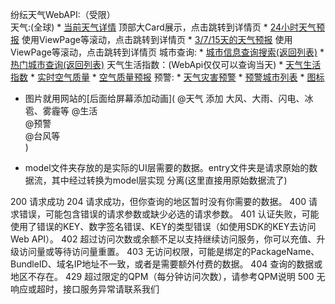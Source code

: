 纷纭天气WebAPI:（受限）    
    天气:(全球)
        * [当前天气详情](https://dev.qweather.com/docs/api/weather/weather-now/)         顶部大Card展示，点击跳转到详情页 
        * [24小时天气预报](https://dev.qweather.com/docs/api/weather/weather-hourly-forecast/)      使用ViewPage等滚动，点击跳转到详情页
        * [3/7/15天的天气预报](https://dev.qweather.com/docs/api/weather/weather-daily-forecast/)    使用ViewPage等滚动，点击跳转到详情页
    城市查询:
        * [城市信息查询搜索(返回列表)](https://dev.qweather.com/docs/api/geo/city-lookup/) 
        * [热门城市查询(返回列表)](https://dev.qweather.com/docs/api/geo/top-city/)
    天气生活指数：(WebApi仅仅可以查询当天)
        * [天气生活指数](https://dev.qweather.com/docs/api/indices/)
        * [实时空气质量](https://dev.qweather.com/docs/api/air/air-now/)
        * [空气质量预报](https://dev.qweather.com/docs/api/air/air-daily-forecast/)
    预警:
        * [天气灾害预警](https://dev.qweather.com/docs/api/warning/weather-warning/)
        * [预警城市列表](https://dev.qweather.com/docs/api/warning/weather-warning-city-list/)
    * [图标](https://dev.qweather.com/docs/start/icons/)


* 图片就用网站的[后面给屏幕添加动画](
    @天气     添加 大风、大雨、闪电、冰雹、雾霾等
    @生活     
    @预警     
    @台风等    
  )
  
* model文件夹存放的是实际的UI层需要的数据。entry文件夹是请求原始的数据流，其中经过转换为model层实现 分离(这里直接用原始数据流了)



200	请求成功
204	请求成功，但你查询的地区暂时没有你需要的数据。
400	请求错误，可能包含错误的请求参数或缺少必选的请求参数。
401	认证失败，可能使用了错误的KEY、数字签名错误、KEY的类型错误（如使用SDK的KEY去访问Web API）。
402	超过访问次数或余额不足以支持继续访问服务，你可以充值、升级访问量或等待访问量重置。
403	无访问权限，可能是绑定的PackageName、BundleID、域名IP地址不一致，或者是需要额外付费的数据。
404	查询的数据或地区不存在。
429	超过限定的QPM（每分钟访问次数），请参考QPM说明
500	无响应或超时，接口服务异常请联系我们